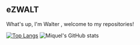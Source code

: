 ## eZWALT

What's up, I'm Walter , welcome to my repositories!

[![Top Langs](https://github-readme-stats.vercel.app/api/top-langs/?username=eZWALT&theme=vue&layout=compact&langs_count=6)](https://github.com/eZWALT/github-readme-stats)
![Miquel's GitHub stats](https://github-readme-stats.vercel.app/api?username=eZWALT&theme=vue)

